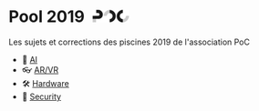 # Pool 2019 &nbsp;[![PoC Logo](./ai/images/favicon.png)](https://poc-innovation.com)

Les sujets et corrections des piscines 2019 de l'association PoC

- 🧠 [AI](./ai/)
- 👓 [AR/VR](./ar_vr/)
- 🛠️ [Hardware](./hardware/)
- 🔑 [Security](./security/)
